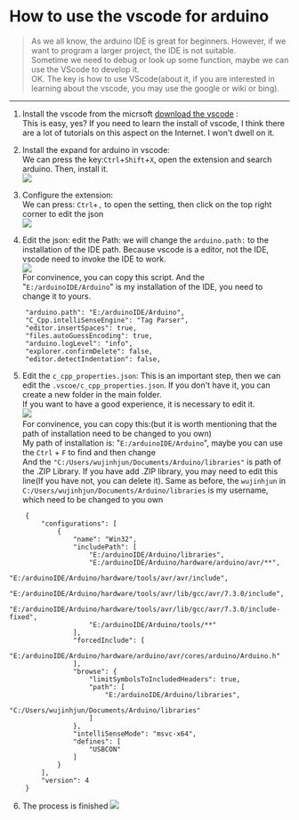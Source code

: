 # How to use the vscode for arduino

>As we all know, the arduino IDE is great for beginners. However, if we want to program a larger project, the IDE is not suitable.  
Sometime we need to debug or look up some function,  maybe we can use the VScode to develop it.  
OK. The key is how to use VScode(about it, if you are interested in learning about the vscode, you may use the google or wiki or bing).  
****

1. Install the vscode from the micrsoft  [download the vscode](https://code.visualstudio.com/)  :  
This is easy, yes? If you need to learn the install of vscode, I think there are a lot of tutorials on this aspect on the Internet. I won't dwell on it.  
  
2. Install the expand for arduino in vscode:  
We can press the key:`Ctrl`+`Shift`+`X`, open the extension and search arduino. Then, install it.  
![](https://github.com/wujinhjun/wujinhjuns-openhardware/blob/main/pic/arduino/pic_1/vsforarduino%20(2).png)  
  
3. Configure the extension:  
We can press:  `Ctrl`+`,` to open the setting, then click on the top right corner to edit the json  
![](https://github.com/wujinhjun/wujinhjuns-openhardware/blob/main/pic/arduino/pic_1/vsforarduino%20(3)_LI.jpg)  
  
4. Edit the json:
edit the Path: we will change the `arduino.path:` to the installation of the IDE path. Because vscode is a editor, not the IDE, vscode need to invoke the IDE to work.  
![](https://github.com/wujinhjun/wujinhjuns-openhardware/blob/main/pic/arduino/pic_1/vsforarduino%20(4).png)  
For convinence, you can copy this script. And the "`E:/arduinoIDE/Arduino`" is my installation of the IDE, you need to change it to yours.  

```
    "arduino.path": "E:/arduinoIDE/Arduino", 
    "C_Cpp.intelliSenseEngine": "Tag Parser", 
    "editor.insertSpaces": true, 
    "files.autoGuessEncoding": true, 
    "arduino.logLevel": "info", 
    "explorer.confirmDelete": false, 
    "editor.detectIndentation": false,
```

5. Edit the `c_cpp_properties.json`:
This is an important step, then we can edit the `.vscoe/c_cpp_properties.json`. If you don't have it, you can create a new folder in the main folder.  
If you want to have a good experience, it is necessary to edit it.  
![](https://github.com/wujinhjun/wujinhjuns-openhardware/blob/main/pic/arduino/pic_1/vsforarduino%20(6).png)  
For convinence, you can copy this:(but it is worth mentioning that the path of installation need to be changed to you own)  
My path of installation is: "`E:/arduinoIDE/Arduino`", maybe you can use the `Ctrl` + `F` to find and then change  
And the `"C:/Users/wujinhjun/Documents/Arduino/libraries"` is path of the .ZIP Library. If you have add .ZIP library, you may need to edit this line(If you have not, you can delete it). Same as before, the `wujinhjun` in `C:/Users/wujinhjun/Documents/Arduino/libraries` is my username, which need to be changed to you own  
```
    {
        "configurations": [
            {
                "name": "Win32",
                "includePath": [
                    "E:/arduinoIDE/Arduino/libraries",
                    "E:/arduinoIDE/Arduino/hardware/arduino/avr/**",
                    "E:/arduinoIDE/Arduino/hardware/tools/avr/avr/include",
                    "E:/arduinoIDE/Arduino/hardware/tools/avr/lib/gcc/avr/7.3.0/include",
                    "E:/arduinoIDE/Arduino/hardware/tools/avr/lib/gcc/avr/7.3.0/include-fixed",
                    "E:/arduinoIDE/Arduino/tools/**"
                ],
                "forcedInclude": [
                    "E:/arduinoIDE/Arduino/hardware/arduino/avr/cores/arduino/Arduino.h"
                ],
                "browse": {
                    "limitSymbolsToIncludedHeaders": true,
                    "path": [
                        "E:/arduinoIDE/Arduino/libraries",
                        "C:/Users/wujinhjun/Documents/Arduino/libraries"
                    ]
                },
                "intelliSenseMode": "msvc-x64",
                "defines": [
                    "USBCON"
                ]
            }
        ],
        "version": 4
    }
```

6. The process is finished
![](https://github.com/wujinhjun/wujinhjuns-openhardware/blob/main/pic/arduino/pic_1/vsforarduino%20(7).png)  
